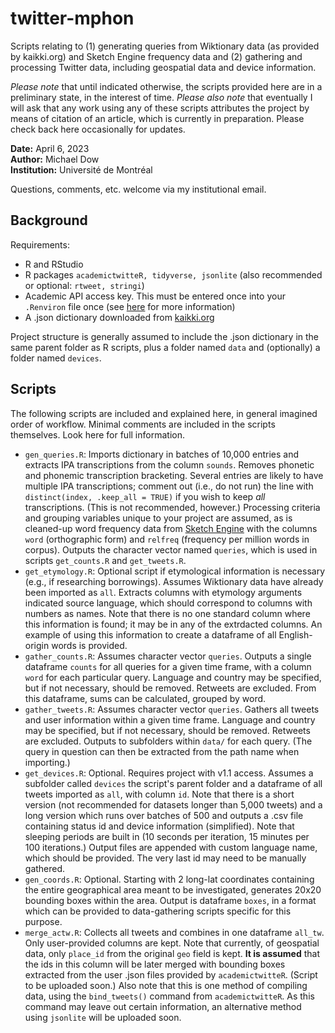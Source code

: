 # twitter-mphon
Scripts relating to (1) generating queries from Wiktionary data (as provided by kaikki.org) and Sketch Engine frequency data and (2) gathering and processing Twitter data, including geospatial data and device information.

*Please note* that until indicated otherwise, the scripts provided here are in a preliminary state, in the interest of time. *Please also note* that eventually I will ask that any work using any of these scripts attributes the project by means of citation of an article, which is currently in preparation. Please check back here occasionally for updates.

**Date:** April 6, 2023<br>
**Author:** Michael Dow<br>
**Institution:** Université de Montréal

Questions, comments, etc. welcome via my institutional email.

## Background
Requirements:
- R and RStudio
- R packages `academictwitteR, tidyverse, jsonlite` (also recommended or optional: `rtweet, stringi`)
- Academic API access key. This must be entered once into your `.Renviron` file once (see [here](https://cran.r-project.org/web/packages/academictwitteR/vignettes/academictwitteR-intro.html) for more information)
- A .json dictionary downloaded from [kaikki.org](https://kaikki.org/)

Project structure is generally assumed to include the .json dictionary in the same parent folder as R scripts, plus a folder named `data` and (optionally) a folder named `devices`.

## Scripts
The following scripts are included and explained here, in general imagined order of workflow. Minimal comments are included in the scripts themselves. Look here for full information.
- `gen_queries.R`: Imports dictionary in batches of 10,000 entries and extracts IPA transcriptions from the column `sounds`. Removes phonetic and phonemic transcription bracketing. Several entries are likely to have multiple IPA transcriptions; comment out (i.e., do not run) the line with `distinct(index, .keep_all = TRUE)` if you wish to keep *all* transcriptions. (This is not recommended, however.) Processing criteria and grouping variables unique to your project are assumed, as is cleaned-up word frequency data from [Sketch Engine](https://www.sketchengine.eu/) with the columns `word` (orthographic form) and `relfreq` (frequency per million words in corpus). Outputs the character vector named `queries`, which is used in scripts `get_counts.R` and `get_tweets.R`.
- `get_etymology.R`: Optional script if etymological information is necessary (e.g., if researching borrowings). Assumes Wiktionary data have already been imported as `all`. Extracts columns with etymology arguments indicated source language, which should correspond to columns with numbers as names. Note that there is no one standard column where this information is found; it may be in any of the extrdacted columns. An example of using this information to create a dataframe of all English-origin words is provided.
- `gather_counts.R`: Assumes character vector `queries`. Outputs a single dataframe `counts` for all queries for a given time frame, with a column `word` for each particular query. Language and country may be specified, but if not necessary, should be removed. Retweets are excluded. From this dataframe, sums can be calculated, grouped by word.
- `gather_tweets.R`: Assumes character vector `queries`. Gathers all tweets and user information within a given time frame. Language and country may be specified, but if not necessary, should be removed. Retweets are excluded. Outputs to subfolders within `data/` for each query. (The query in question can then be extracted from the path name when importing.)
- `get_devices.R`: Optional. Requires project with v1.1 access. Assumes a subfolder called `devices` the script's parent folder and a dataframe of all tweets imported as `all`, with column `id`. Note that there is a short version (not recommended for datasets longer than 5,000 tweets) and a long version which runs over batches of 500 and outputs a .csv file containing status id and device information (simplified). Note that sleeping periods are built in (10 seconds per iteration, 15 minutes per 100 iterations.) Output files are appended with custom language name, which should be provided. The very last id may need to be manually gathered. 
- `gen_coords.R`: Optional. Starting with 2 long-lat coordinates containing the entire geographical area meant to be investigated, generates 20x20 bounding boxes within the area. Output is dataframe `boxes`, in a format which can be provided to data-gathering scripts specific for this purpose.
- `merge_actw.R`: Collects all tweets and combines in one dataframe `all_tw`. Only user-provided columns are kept. Note that currently, of geospatial data, only `place_id` from the original `geo` field is kept. **It is assumed** that the ids in this column will be later merged with bounding boxes extracted from the user .json files provided by `academictwitteR`. (Script to be uploaded soon.) Also note that this is one method of compiling data, using the `bind_tweets()` command from `academictwitteR`. As this command may leave out certain information, an alternative method using `jsonlite` will be uploaded soon.
